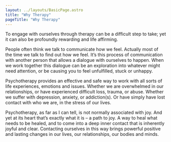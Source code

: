 ```yaml
---
layout: ../layouts/BasicPage.astro
title: "Why Therapy"
pageTitle: "Why Therapy"
---
```


To engage with ourselves through therapy can be a difficult step to take; yet it can also be profoundly rewarding and life affirming.

People often think we talk to communicate how we feel. Actually most of the time we talk to find out how we feel. It’s this process of communication with another person that allows a dialogue with ourselves to happen. When we work together this dialogue can be an exploration into whatever might need attention, or be causing you to feel unfulfilled, stuck or unhappy.

Psychotherapy provides an effective and safe way to work with all sorts of life experiences, emotions and issues. Whether we are overwhelmed in our relationships, or have experienced difficult loss, trauma, or abuse. Whether we suffer with depression, anxiety, or addiction(s). Or have simply have lost contact with who we are, in the stress of our lives.

Psychotherapy, as far as I can tell, is not normally associated with joy. And yet at its heart that’s exactly what it is – a path to joy. A way to heal what needs to be healed, and to come into a deep inner contact that is inherently joyful and clear. Contacting ourselves in this way brings powerful positive and lasting changes in our lives, our relationships, our bodies and minds.